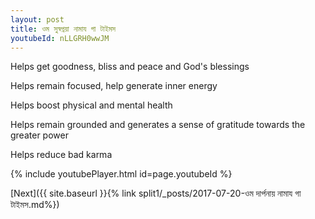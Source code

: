 ```yaml
---
layout: post
title: ওম সুস্বপ্নয়া নামায গা টাইমস
youtubeId: nLLGRH0wwJM
---
```

 
 
Helps get goodness, bliss and peace and God's blessings
 
Helps remain focused, help generate inner energy 
 
Helps boost physical and mental health 
 
Helps remain grounded and generates a sense of gratitude towards the greater power 
 
Helps reduce bad karma
 
 
 
 


{% include youtubePlayer.html id=page.youtubeId %}
 
[Next]({{ site.baseurl }}{% link  split1/_posts/2017-07-20-ওম দার্পনায় নামায গা টাইমস.md%})
 
